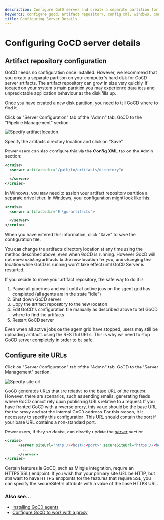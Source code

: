 ```yaml
---
description: Configure GoCD server and create a separate partition for GoCD server artifacts.
keywords: configure gocd, artifact repository, config xml, windows, configure site URLs, server management
title: Configuring Server Details
---
```


# Configuring GoCD server details

## Artifact repository configuration

GoCD needs no configuration once installed. However, we recommend that you create a separate partition on your computer's hard disk for GoCD server artifacts. The artifact repository can grow in size very quickly. If located on your system's main partition you may experience data loss and unpredictable application behaviour as the disk fills up.

Once you have created a new disk partition, you need to tell GoCD where to find it.

Click on "Server Configuration" tab of the "Admin" tab. GoCD to the "Pipeline Management" section.

![Specify artifact location](../images/artifact_location.png)

Specify the artifacts directory location and click on "Save"

Power users can also configure this via the **Config XML** tab on the
Admin section:

```xml
<cruise>
  <server artifactsdir="/path/to/artifacts/directory">
  ...
  </server>
</cruise>
```

In Windows, you may need to assign your artifact repository partition a separate drive letter. In Windows, your configuration might look like this:

```xml
<cruise>
  <server artifactsdir="E:\go-artifacts">
  ...
  </server>
</cruise>
```

When you have entered this information, click "Save" to save the configuration file.

You can change the artifacts directory location at any time using the method described above, even when GoCD is running. However GoCD will not move existing artifacts to the new location for you, and changing the location while GoCD is running won't take effect until GoCD Server is restarted.

If you decide to move your artifact repository, the safe way to do it is:

1. Pause all pipelines and wait until all active jobs on the agent grid has completed (all agents are in the state "idle")
2. Shut down GoCD server
3. Copy the artifact repository to the new location
4. Edit GoCD's configuration file manually as described above to tell GoCD where to find the artifacts
5. Restart GoCD server

Even when all active jobs on the agent grid have stopped, users may still be uploading artifacts using the RESTful URLs. This is why we need to stop GoCD server completely in order to be safe.

## Configure site URLs

Click on "Server Configuration" tab of the "Admin" tab. GoCD to the "Server Management" section.

![Specify site url](../images/site_url.png)

GoCD generates URLs that are relative to the base URL of the request. However, there are scenarios, such as sending emails, generating feeds where GoCD cannot rely upon publishing URLs relative to a request. If you have fronted GoCD with a reverse proxy, this value should be the base URL for the proxy and not the internal GoCD address. For this reason, it is necessary to specify this configuration. This URL should contain the port if your base URL contains a non-standard port.

Power users, if they so desire, can directly update the [server](../configuration/configuration_reference.html#server) section.

```xml
<cruise>
      <server siteUrl="http://<host>:<port>" secureSiteUrl="https://<host>:<securePort>">
        ...
      </server>
</cruise>
```

Certain features in GoCD, such as Mingle integration, require an HTTPS(SSL) endpoint. If you wish that your primary site URL be HTTP, but still want to have HTTPS endpoints for the features that require SSL, you can specify the secureSiteUrl attribute with a value of the base HTTPS URL.

### Also see...

- [Installing GoCD agents](../installation/installing_go_agent.html)
- [Configure GoCD to work with a proxy](../installation/configure-reverse-proxy.html)
